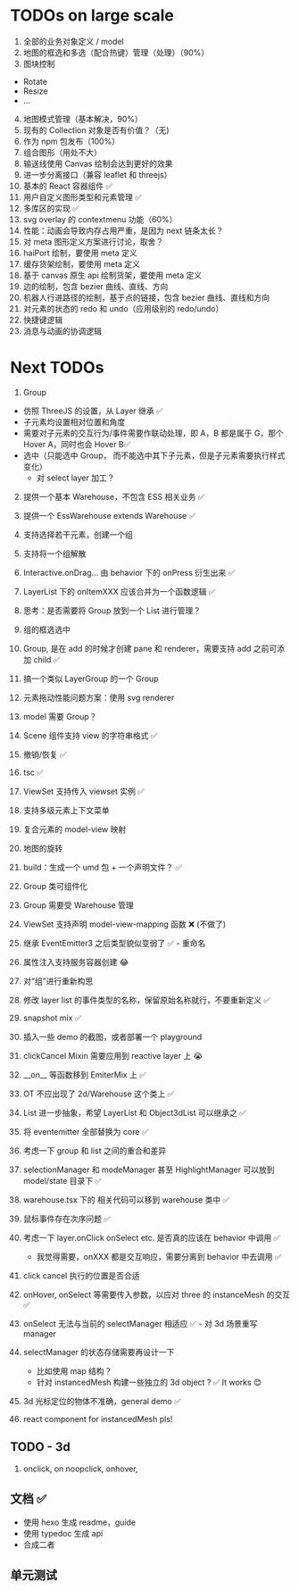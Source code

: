 # TODOs on large scale

1. 全部的业务对象定义 / model
2. 地图的框选和多选（配合热键）管理（处理）（90%）
3. 图块控制

- Rotate
- Resize
- ...

4. 地图模式管理（基本解决，90%）
5. 现有的 Collection 对象是否有价值？（无)
6. 作为 npm 包发布（100%）
7. 组合图形（用处不大）
8. 输送线使用 Canvas 绘制会达到更好的效果
9. 进一步分离接口（兼容 leaflet 和 threejs）
10. 基本的 React 容器组件 ✅
11. 用户自定义图形类型和元素管理 ✅
12. 多库区的实现 ✅
13. svg overlay 的 contextmenu 功能（60%）
14. 性能：动画会导致内存占用严重，是因为 next 链条太长？
15. 对 meta 图形定义方案进行讨论，取舍？
16. haiPort 绘制，要使用 meta 定义
17. 缓存货架绘制，要使用 meta 定义
18. 基于 canvas 原生 api 绘制货架，要使用 meta 定义
19. 边的绘制，包含 bezier 曲线、直线、方向
20. 机器人行进路径的绘制，基于点的链接，包含 bezier 曲线、直线和方向
21. 对元素的状态的 redo 和 undo（应用级别的 redo/undo）
22. 快捷键逻辑
23. 消息与动画的协调逻辑

# Next TODOs

1. Group

- 仿照 ThreeJS 的设置，从 Layer 继承 ✅
- 子元素均设置相对位置和角度
- 需要对子元素的交互行为/事件需要作联动处理，即 A，B 都是属于 G，那个 Hover A，同时也会 Hover B✅
- 选中（只能选中 Group， 而不能选中其下子元素，但是子元素需要执行样式变化）
  - 对 select layer 加工？

2. 提供一个基本 Warehouse，不包含 ESS 相关业务 ✅
3. 提供一个 EssWarehouse extends Warehouse ✅
4. 支持选择若干元素，创建一个组
5. 支持将一个组解散
6. Interactive.onDrag... 由 behavior 下的 onPress 衍生出来 ✅
7. LayerList 下的 onItemXXX 应该合并为一个函数逻辑 ✅
8. 思考：是否需要将 Group 放到一个 List 进行管理？
9. 组的框选选中
10. Group, 是在 add 的时候才创建 pane 和 renderer，需要支持 add 之前可添加 child ✅
11. 搞一个类似 LayerGroup 的一个 Group
12. 元素拖动性能问题方案：使用 svg renderer
13. model 需要 Group？
14. Scene 组件支持 view 的字符串格式 ✅
15. 撤销/恢复 ✅
16. tsc ✅
17. ViewSet 支持传入 viewset 实例 ✅
18. 支持多级元素上下文菜单
19. 复合元素的 model-view 映射
20. 地图的旋转
21. build：生成一个 umd 包 + 一个声明文件？ ✅
22. Group 类可组件化
23. Group 需要受 Warehouse 管理
24. ViewSet 支持声明 model-view-mapping 函数 ❌ (不做了)
25. 继承 EventEmitter3 之后类型貌似变弱了 ✅ - 重命名
26. 属性注入支持服务容器创建 😂
27. 对“组”进行重新构思
28. 修改 layer list 的事件类型的名称，保留原始名称就行，不要重新定义 ✅
29. snapshot mix ✅
30. 插入一些 demo 的截图，或者部署一个 playground
31. clickCancel Mixin 需要应用到 reactive layer 上 😭
32. \_\_on\_\_ 等函数移到 EmiterMix 上 ✅
33. OT 不应出现了 2d/Warehouse 这个类上 ✅
34. List 进一步抽象，希望 LayerList 和 Object3dList 可以继承之 ✅
35. 将 eventemitter 全部替换为 core ✅
36. 考虑一下 group 和 list 之间的重合和差异
37. selectionManager 和 modeManager 甚至 HighlightManager 可以放到 model/state 目录下 ✅
38. warehouse.tsx 下的 相关代码可以移到 warehouse 类中 ✅
39. 鼠标事件存在次序问题 ✅
40. 考虑一下 layer.onClick onSelect etc. 是否真的应该在 behavior 中调用 ✅

    - 我觉得需要，onXXX 都是交互响应，需要分离到 behavior 中去调用 ✅

41. click cancel 执行的位置是否合适
42. onHover, onSelect 等需要传入参数，以应对 three 的 instanceMesh 的交互 ✅
43. onSelect 无法与当前的 selectManager 相适应 ✅ - 对 3d 场景重写 manager
44. selectManager 的状态存储需要再设计一下

    - 比如使用 map 结构？
    - 针对 instancedMesh 构建一些独立的 3d object ? ✅ It works 😊

45. 3d 光标定位的物体不准确，general demo ✅

46. react component for instancedMesh pls!

## TODO - 3d

1. onclick, on noopclick, onhover,

## 文档 ✅

- 使用 hexo 生成 readme，guide
- 使用 typedoc 生成 api
- 合成二者

## 单元测试
